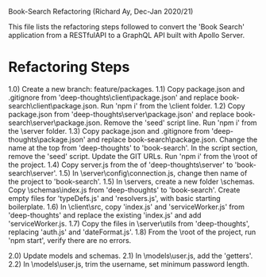 Book-Search Refactoring
(Richard Ay, Dec-Jan 2020/21)

This file lists the refactoring steps followed to convert the 'Book Search' application
from a RESTfulAPI to a GraphQL API built with Apollo Server.



# Refactoring Steps

1.0) Create a new branch: feature/packages.
1.1) Copy package.json and .gitignore from 'deep-thoughts\client\package.json' and replace book-search\client\package.json. Run 'npm i' from the \client folder.
1.2) Copy package.json from 'deep-thoughts\server\package.json' and replace book-search\server\package.json.  Remove the 'seed' script line. Run 'npm i' from the \server folder.
1.3) Copy package.json and .gitignore from 'deep-thoughts\package.json' and replace book-search\package.json.  Change the name at the top from 'deep-thoughts' to 'book-search'.  In the script section, remove the 'seed' script.  Update the GIT URLs. Run 'npm i' from the \root of the project.
1.4) Copy server.js from the of 'deep-thoughts\server' to 'book-search\server'.
1.5) In \server\config\connection.js, change then name of the project to 'book-search'.
1.5) In \servers, create a new folder \schemas. Copy \schemas\index.js from 'deep-thoughts' to 'book-search'.  Create empty files for 'typeDefs.js' and 'resolvers.js', with basic starting boilerplate.
1.6) In \client\src, copy 'index.js' and 'serviceWorker.js' from 'deep-thoughts' and replace the existing 'index.js' and add 'serviceWorker.js.
1.7) Copy the files in \server\utils from 'deep-thoughts', replacing 'auth.js' and 'dateFormat.js'.
1.8) From the \root of the project, run 'npm start', verify there are no errors.

2.0) Update models and schemas.
2.1) In \models\user.js, add the 'getters'.
2.2) In \models\user.js, trim the username, set minimum password length.